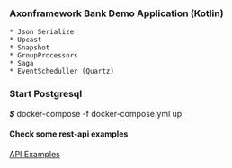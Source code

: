 ### Axonframework Bank Demo Application (Kotlin)
    
    * Json Serialize 
    * Upcast
    * Snapshot
    * GroupProcessors
    * Saga
    * EventScheduller (Quartz)



### Start Postgresql
***$*** docker-compose -f docker-compose.yml up

#### Check some rest-api examples
[API Examples](src/test/resources/accounts.http)
